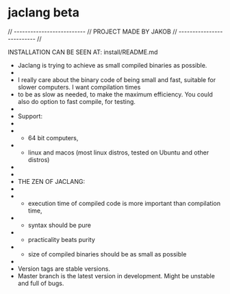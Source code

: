 # jaclang beta

// -------------------------- //
 PROJECT MADE BY JAKOB
// -------------------------- //

INSTALLATION CAN BE SEEN AT: install/README.md

 * Jaclang is trying to achieve as small compiled binaries as possible.
 * 
 * I really care about the binary code of being small and fast, suitable for slower computers. I want compilation times 
 * to be as slow as needed, to make the maximum efficiency. You could also do option to fast compile, for testing.
 * 
 * Support:
 * 
 * - 64 bit computers,
 * - linux and macos (most linux distros, tested on Ubuntu and other distros)
 * 
 * 
 *  THE ZEN OF JACLANG:
 * 
 * - execution time of compiled code is more important than compilation time,
 * - syntax should be pure
 * - practicality beats purity
 * - size of compiled binaries should be as small as possible
 *
 * Version tags are stable versions. 
 * Master branch is the latest version in development. Might be unstable and full of bugs.
